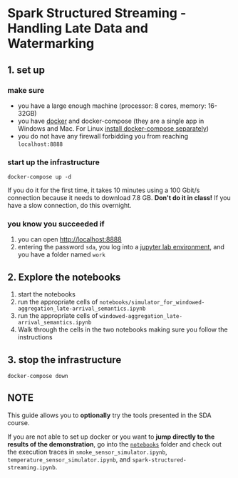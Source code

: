 # Spark Structured Streaming - Handling Late Data and Watermarking

## 1. set up

### make sure

* you have a large enough machine (processor: 8 cores, memory: 16-32GB)
* you have [docker](https://docs.docker.com/get-docker/) and docker-compose (they are a single app in Windows and Mac. For Linux [install docker-compose separately](https://docs.docker.com/compose/install/))
* you do not have any firewall forbidding you from reaching `localhost:8888`

### start up the infrastructure

```
docker-compose up -d
```

If you do it for the first time, it takes 10 minutes using a 100 Gbit/s connection because it needs to download 7.8 GB. **Don't do it in class!** If you have a slow connection, do this overnight. 

### you know you succeeded if

1. you can open [http://localhost:8888](http://localhost:8888) 
2. entering the password `sda`, you log into a [jupyter lab environment](https://jupyterlab.readthedocs.io/en/stable/), and you have a folder named `work`

## 2. Explore the notebooks

1. start the notebooks
  1. run the appropriate cells of `notebooks/simulator_for_windowed-aggregation_late-arrival_semantics.ipynb`
  2. run the appropriate cells of `windowed-aggregation_late-arrival_semantics.ipynb`
2. Walk through the cells in the two notebooks making sure you follow the instructions

## 3. stop the infrastructure

```
docker-compose down
```

## NOTE

This guide allows you to **optionally** try the tools presented in the SDA course.

If you are not able to set up docker or you want to **jump directly to the results of the demonstration**, go into the [`notebooks`](./notebooks/) folder and check out the execution traces in `smoke_sensor_simulator.ipynb`, `temperature_sensor_simulator.ipynb`, and `spark-structured-streaming.ipynb`. 


